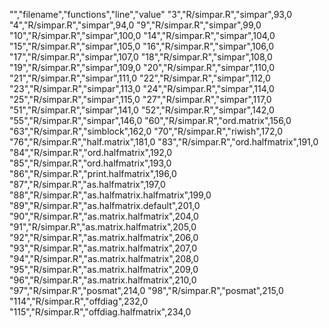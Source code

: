 "","filename","functions","line","value"
"3","R/simpar.R","simpar",93,0
"4","R/simpar.R","simpar",94,0
"9","R/simpar.R","simpar",99,0
"10","R/simpar.R","simpar",100,0
"14","R/simpar.R","simpar",104,0
"15","R/simpar.R","simpar",105,0
"16","R/simpar.R","simpar",106,0
"17","R/simpar.R","simpar",107,0
"18","R/simpar.R","simpar",108,0
"19","R/simpar.R","simpar",109,0
"20","R/simpar.R","simpar",110,0
"21","R/simpar.R","simpar",111,0
"22","R/simpar.R","simpar",112,0
"23","R/simpar.R","simpar",113,0
"24","R/simpar.R","simpar",114,0
"25","R/simpar.R","simpar",115,0
"27","R/simpar.R","simpar",117,0
"51","R/simpar.R","simpar",141,0
"52","R/simpar.R","simpar",142,0
"55","R/simpar.R","simpar",146,0
"60","R/simpar.R","ord.matrix",156,0
"63","R/simpar.R","simblock",162,0
"70","R/simpar.R","riwish",172,0
"76","R/simpar.R","half.matrix",181,0
"83","R/simpar.R","ord.halfmatrix",191,0
"84","R/simpar.R","ord.halfmatrix",192,0
"85","R/simpar.R","ord.halfmatrix",193,0
"86","R/simpar.R","print.halfmatrix",196,0
"87","R/simpar.R","as.halfmatrix",197,0
"88","R/simpar.R","as.halfmatrix.halfmatrix",199,0
"89","R/simpar.R","as.halfmatrix.default",201,0
"90","R/simpar.R","as.matrix.halfmatrix",204,0
"91","R/simpar.R","as.matrix.halfmatrix",205,0
"92","R/simpar.R","as.matrix.halfmatrix",206,0
"93","R/simpar.R","as.matrix.halfmatrix",207,0
"94","R/simpar.R","as.matrix.halfmatrix",208,0
"95","R/simpar.R","as.matrix.halfmatrix",209,0
"96","R/simpar.R","as.matrix.halfmatrix",210,0
"97","R/simpar.R","posmat",214,0
"98","R/simpar.R","posmat",215,0
"114","R/simpar.R","offdiag",232,0
"115","R/simpar.R","offdiag.halfmatrix",234,0

